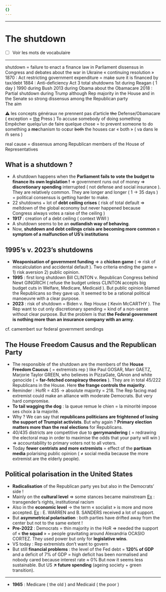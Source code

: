 ```yaml
---
{}
---
```

***
# The shutdown
- [ ] Voir les mots de vocabulaire
***
shutdown = failure to enact a finance law in Parliament 
dissensus in Congress and debates about the war in Ukraine
« continuing resolution » 
1870 : Act restricting government expenditure = make sure it is financed by tax/debt 
1884 : Anti-deficiency Act
3 total shutdowns 
1st during Reagan ( 1 day )
1990 during Bush 
2013 during Obama about the Obamacare 
2018 : Partial shutdown during Trump although Rep majority in the House and in the Senate so strong dissensus among the Republican party  
The aim 

⚠ les concepts généraux ne prennent pas d’article <strike>the</strike> Defense/Obamacare ( exception = <u>the</u> Press )
To accuse somebody of doing something 
Empêcher quelqu’un de faire quelque chose = to prevent someone to do something 
a **me**chanism 
to oc**c**ur 
<strike>both</strike> the houses car « both » ( va dans le m̂ sens )

real cause = dissensus among Republican members of the House of Representatives 

## What is a shutdown ?

- A shutdown happens when the **Parliament fails to vote the budget to finance its own legislation !** ⇒ government runs out of money ⇒ **discretionary spending** interrupted ( not defense and social insurance ). They are relatively common. They are longer and longer ( 1 → 35 days ) = political consensus is getting harder to make. 
- 22 shutdowns + lot of **debt ceiling crises** ( risk of total default ⇒ meltdown of the global economy but never happened because Congress always votes a raise of the ceiling  )
- **1917** : creation of a debt ceiling ( context WWI )
- A shutdown seems to be an **outlandish way of behaving**. 
- Now, **shutdown and debt ceilings crisis are becoming more common = symptom of a malfunction of US’s institutions** 

## 1995’s v. 2023’s shutdowns

- **Weaponisation of government funding** ⇒ a **chicken game** ( ⇒ risk of miscalculation and accidental default ). Two criteria ending the game = 1) risk aversion 2) public opinion. 
- **1995** : first long shutdown Bill CLINTON v. Republican Congress behind Newt GINGRICH ( refuse the budget unless CLINTON accepts big budget cuts in Welfare, Medicare, Medicaid ). But public opinion blamed the Republicans so they gave up. It seemed to be a rational political manoeuvre with a clear purpose. 
- **2023** : risk of shutdown = Biden v. Rep House ( Kevin McCARTHY ). The Rep want to cut only discretionary spending = kind of a non-sense without clear purpose. But the problem is that **the Federal government is nothing more than an insurance company with an army**. 

cf. camembert sur federal government sendings 

## The House Freedom Causus and the Republican Party 

- The responsible of the shutdown are the members of the **House Freedom Caucus** ( = extremists rep ) like Paul GOSAR, Marr GAETZ, Marjorie Taylor GREEN, who believes in PizzaGate, QAnon and white genocide ( = **far-fetched conspiracy theories** ). They are in total 45/222 Republicans in the House. Here **the frange controls the majority**. 
- Reminder : HofR = 435 → absolute majority = 218. The Rep facing mad extremist could make an alliance with moderate Democrats. But very hard compromise. 
- **To tail wagging the dog** : la queue remue le chien = la minorité impose ses choix à la majorité.
- Why ? We can say that **republicans politicians are frightened of losing the support of Trumpist activists**. But why again ? **Primary election matters more than the real elections** for Republicans. 
- 40/435 districts are competitive due to **gerrymandering** ( = redrawing the electoral map in order to maximise the odds that your party will win ) ⇒ accountability to primary voters not to all voters.
- Today **fewer centrists and more extremists** = effect of the **partisan media** polarising public opinion ( ≠ social media because the more extremist are the elderly people). 
## Political polarisation in the United States 

- **Radicalisation** of the Republican party yes but also in the Democrats’ side ! 
- Mainly on the **cultural level** ⇒ some stances became mainstream <u>Ex</u> : transgender’s rights, institutional racism 
- Also in the **economic level** → the term « socialist » is more and more accepted. <u>Ex</u> : E. WARREN and B. SANDERS received a lot of support. 
- But **asymmetrical polarisation** : both parties have drifted away from the center but not to the same extent ! 
- **Pre-2022** : Democrats = thin majority in the HoR ⇒ needed the support of « **the squad** » = people gravitating around Alexandria OCASIO CORTEZ. They used power but only for **legislative wins**. 
- VS today : Rep extremists don’t want to govern 
- But still **financial problems** : the level of the Fed debt = **120% of GDP** and a deficit of 7% of GDP = high deficit has been normalised and nobody cared because interest rate ≈ 0% But now it seems less sustainable. But US **↗ future spending** (ageing society + green transition). 




***
- **1965** : Medicare ( the old ) and Medicaid ( the poor )